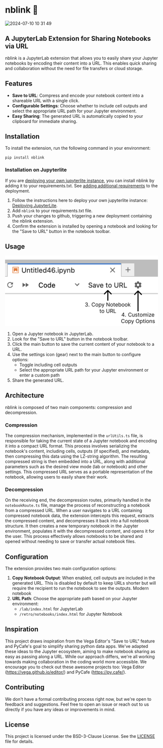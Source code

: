 # nblink 🔗

![2024-07-10 10 31 49](https://github.com/dwootton/nblink/assets/30129761/a19dba61-826e-47bf-ab72-147d65e35f4d)

## A JupyterLab Extension for Sharing Notebooks via URL

nblink is a JupyterLab extension that allows you to easily share your Jupyter notebooks by encoding their content into a URL. This enables quick sharing and collaboration without the need for file transfers or cloud storage.

## Features

- **Save to URL**: Compress and encode your notebook content into a shareable URL with a single click.
- **Configurable Settings**: Choose whether to include cell outputs and select the appropriate URL path for your Jupyter environment.
- **Easy Sharing**: The generated URL is automatically copied to your clipboard for immediate sharing.

## Installation

To install the extension, run the following command in your environment:

```{python}
pip install nblink
```



### Installation on Jupyterlite

If you are [deploying your own jupyterlite instance](https://jupyterlite.readthedocs.io/en/latest/quickstart/deploy.html), you can install nblink by adding it to your requirements.txt. See [adding additional requirements](https://jupyterlite.readthedocs.io/en/latest/quickstart/deploy.html#add-additional-requirements-to-the-deployment) to the deployment.

1. Follow the instructions here to deploy your own jupyterlite instance: [Deploying JupyterLite](https://jupyterlite.readthedocs.io/en/latest/quickstart/deploy.html).
2. Add `nblink` to your requirements.txt file.
3. Push your changes to github, triggering a new deployment containing the nblink extension.
4. Confirm the extension is installed by opening a notebook and looking for the "Save to URL" button in the notebook toolbar.

## Usage

![An image demonstrating the Save to URL and customization options.](image-1.png)

1. Open a Jupyter notebook in JupyterLab.
2. Look for the "Save to URL" button in the notebook toolbar.
3. Click the main button to save the current content of your notebook to a URL.
4. Use the settings icon (gear) next to the main button to configure options:
   - Toggle including cell outputs
   - Select the appropriate URL path for your Jupyter environment or enter a custom path
5. Share the generated URL.

## Architecture

nblink is composed of two main components: compression and decompression. 

### Compression

The compression mechanism, implemented in the `urlUtils.ts` file, is responsible for taking the current state of a Jupyter notebook and encoding it into a compact URL format. This process involves serializing the notebook's content, including cells, outputs (if specified), and metadata, then compressing this data using the LZ-string algorithm. The resulting compressed string is then embedded into a URL, along with additional parameters such as the desired view mode (lab or notebook) and other settings. This compressed URL serves as a portable representation of the notebook, allowing users to easily share their work.

### Decompression

On the receiving end, the decompression routes, primarily handled in the `notebookRoute.ts` file, manage the process of reconstructing a notebook from a compressed URL. When a user navigates to a URL containing compressed notebook data, the extension intercepts this request, extracts the compressed content, and decompresses it back into a full notebook structure. It then creates a new temporary notebook in the Jupyter environment, populates it with the decompressed content, and opens it for the user. This process effectively allows notebooks to be shared and opened without needing to save or transfer actual notebook files.

## Configuration

The extension provides two main configuration options:

1. **Copy Notebook Output**: When enabled, cell outputs are included in the generated URL. This is disabled by default to keep URLs shorter but will require the recipient to run the notebook to see the outputs. Modern notebook
2. **URL Path**: Choose the appropriate path based on your Jupyter environment:
   - `/lab/index.html` for JupyterLab
   - `/retro/notebooks/index.html` for Jupyter Notebook

## Inspiration

This project draws inspiration from the Vega Editor's "Save to URL" feature and PyCafe's goal to simplify sharing python data apps. We've adapted these ideas to the Jupyter ecosystem, aiming to make notebook sharing as easy as passing along a URL. While our approach differs, we're all working towards making collaboration in the coding world more accessible. We encourage you to check out these awesome projects too: Vega Editor (https://vega.github.io/editor/) and PyCafe (https://py.cafe/).

## Contributing

We don't have a formal contributing process right now, but we're open to feedback and suggestions. Feel free to open an issue or reach out to us directly if you have any ideas or improvements in mind.

## License

This project is licensed under the BSD-3-Clause License. See the [LICENSE](LICENSE) file for details.
